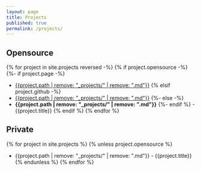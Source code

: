 ```yaml
---
layout: page
title: Projects
published: true
permalink: /projects/
---
```

## Opensource

{% for project in site.projects reversed -%}
    {% if project.opensource -%}
      {%- if project.page -%}
- [{{project.path | remove: "_projects/" | remove: ".md"}}]({{project.page}})
     {% elsif project.github -%}
- [{{project.path | remove: "_projects/" | remove: ".md"}}]({{project.github}})
      {%- else -%}
- **{{project.path | remove: "_projects/" | remove: ".md"}}**
      {%- endif %} - {{project.title}}
    {% endif %}
{% endfor %}

## Private

{% for project in site.projects %}
    {% unless project.opensource %}
- {{project.path | remove: "_projects/" | remove: ".md"}} - {{project.title}}
    {% endunless %}
{% endfor %}
